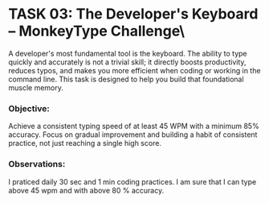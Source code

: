 # TASK 03: The Developer's Keyboard – MonkeyType Challenge\
A developer's most fundamental tool is the keyboard. The ability to type quickly and accurately is not a trivial skill; it directly boosts productivity, reduces typos, and makes you more efficient when coding or working in the command line. This task is designed to help you build that foundational muscle memory.
### Objective:
Achieve a consistent typing speed of at least 45 WPM with a minimum 85% accuracy.
Focus on gradual improvement and building a habit of consistent practice, not just reaching a single high score.

### Observations:
I praticed daily 30 sec and 1 min coding practices. I am sure that  I can type above 45 wpm and with above 80 % accuracy.
